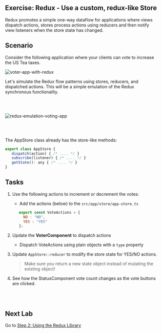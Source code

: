 ## Exercise: Redux - Use a custom, redux-like Store

Redux promotes a simple one-way dataflow for applications 
where views dispatch actions, stores process actions using reducers
and then notify view listeners when the store state has changed.


## Scenario

Consider the following application where your clients can vote to increase the US Tea taxes.

![voter-app-with-redux](https://cloud.githubusercontent.com/assets/210413/25202424/fbc0e10c-251a-11e7-8247-485e70a2a059.jpg)


Let's simulate the Redux flow patterns using stores, reducers, and dispatched actions. 
This will be a simple emulation of the Redux synchronous functionality.

<br/>&nbsp;

![redux-emulation-voting-app](https://cloud.githubusercontent.com/assets/210413/25308498/34b09450-277b-11e7-898d-9c3c837d14d7.jpg)

<br/>&nbsp;

The AppStore class already has the store-like methods:

```js
export class AppStore {
   dispatch(action) { /* .... */ }
   subscribe(listener) { /* .... */ }
   getState(): any { /* .... */ }
}
```

## Tasks

1. Use the following actions to increment or decrement the votes:
    *  Add the actions (below) to the `src/app/store/app-store.ts`  
    ```js
       export const VoteActions = {
         NO : "NO",
         YES : "YES"
       };
    ```
  
2. Update the **VoterComponent** to dispatch actions 
    * Dispatch VoteActions using plain objects with a `type` property   

3. Update `AppStore::reducer` to modify the store state for YES/NO actions.
    > Make sure you return a new state object instead of mutating the existing object!

4. See how the StatusComponent vote count changes as the vote buttons are clicked.

<br/>&nbsp;

## Next Lab

Go to [Step 2: Using the Redux Library](step-2-use-createStore.md)
